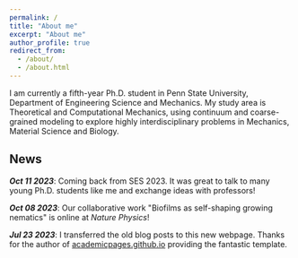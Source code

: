 ```yaml
---
permalink: /
title: "About me"
excerpt: "About me"
author_profile: true
redirect_from:
  - /about/
  - /about.html
---
```


I am currently a fifth-year Ph.D. student in Penn State University, Department of Engineering Science and Mechanics. My study area is Theoretical and Computational Mechanics, using continuum and coarse-grained modeling to explore highly interdisciplinary problems in Mechanics, Material Science and Biology.

News
------
***Oct 11 2023***: Coming back from SES 2023. It was great to talk to many young Ph.D. students like me and exchange ideas with professors!

***Oct 08 2023***: Our collaborative work "Biofilms as self-shaping growing nematics" is online at *Nature Physics*!

***Jul 23 2023***: I transferred the old blog posts to this new webpage. Thanks for the author of [academicpages.github.io](https://github.com/academicpages/academicpages.github.io) providing the fantastic template.
